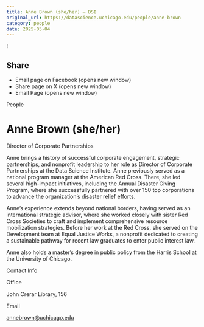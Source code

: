 ```yaml
---
title: Anne Brown (she/her) – DSI
original_url: https://datascience.uchicago.edu/people/anne-brown
category: people
date: 2025-05-04
---
```


<!-- Table-like structure detected -->

!

## Share

* Email page on Facebook (opens new window)
* Share page on X (opens new window)
* Email Page (opens new window)

<!-- Table-like structure detected -->

People

# Anne Brown (she/her)

Director of Corporate Partnerships

Anne brings a history of successful corporate engagement, strategic partnerships, and nonprofit leadership to her role as Director of Corporate Partnerships at the Data Science Institute. Anne previously served as a national program manager at the American Red Cross. There, she led several high-impact initiatives, including the Annual Disaster Giving Program, where she successfully partnered with over 150 top corporations to advance the organization’s disaster relief efforts.

Anne’s experience extends beyond national borders, having served as an international strategic advisor, where she worked closely with sister Red Cross Societies to craft and implement comprehensive resource mobilization strategies. Before her work at the Red Cross, she served on the Development team at Equal Justice Works, a nonprofit dedicated to creating a sustainable pathway for recent law graduates to enter public interest law.

Anne also holds a master’s degree in public policy from the Harris School at the University of Chicago.

Contact Info

Office

John Crerar Library, 156

Email

[annebrown@uchicago.edu](mailto:annebrown@uchicago.edu)